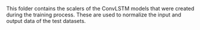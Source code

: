 This folder contains the scalers of the ConvLSTM models that were created during the training process. These are used to normalize the input and output data of the test datasets.